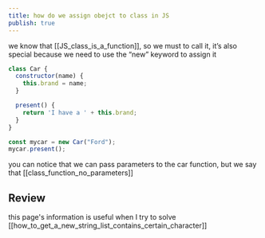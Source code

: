 ```yaml
---
title: how do we assign obejct to class in JS
publish: true
---
```


we know that  [[JS_class_is_a_function]], so we must to call it, it’s also special because we need to use the “new” keyword to assign it

```js
class Car {
  constructor(name) {
    this.brand = name;
  }

  present() {
    return 'I have a ' + this.brand;
  }
}

const mycar = new Car("Ford");
mycar.present();
```

you can notice that we can pass parameters to the car function, but we say that  [[class_function_no_parameters]]

## Review
this page's information is useful when I try to solve [[how_to_get_a_new_string_list_contains_certain_character]]

